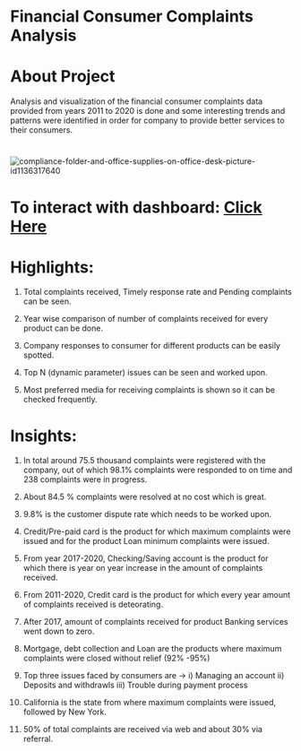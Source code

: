 # Financial Consumer Complaints Analysis

# About Project

Analysis and visualization of the financial consumer complaints data provided from years 2011 to 2020 is done and some interesting trends and patterns were identified in order for company to provide better services to their consumers.

#
![compliance-folder-and-office-supplies-on-office-desk-picture-id1136317640](https://user-images.githubusercontent.com/121285271/226867485-7c0bfb4a-beb3-44d0-a8e0-87dc3f94e65d.jpg)

# To interact with dashboard: [Click Here](https://public.tableau.com/app/profile/mehak.khurana/viz/FinancialComplaintsDashboard_16723140537360/Dashboard1_1)

# Highlights:

1. Total complaints received, Timely response rate and Pending complaints can be seen.

2. Year wise comparison of number of complaints received for every product can be done.

3. Company responses to consumer for different products can be easily spotted.

4. Top N (dynamic parameter) issues can be seen and worked upon.

5. Most preferred media for receiving complaints is shown so it can be checked frequently.

# Insights:

1. In total around 75.5 thousand complaints were registered with the company, out of which 98.1% complaints were responded to on time and 238 complaints were in progress.

2. About 84.5 % complaints were resolved at no cost which is great.

3. 9.8% is the customer dispute rate which needs to be worked upon.

4. Credit/Pre-paid card is the product for which maximum complaints were issued and for the product Loan minimum complaints were issued.

5. From year 2017-2020, Checking/Saving account is the product for which there is year on year increase in the amount of complaints received.

6. From 2011-2020, Credit card is the product for which every year amount of complaints received is deteorating.

7. After 2017, amount of complaints received for product Banking services went down to zero.

8. Mortgage, debt collection and Loan are the products where maximum complaints were closed without relief (92% -95%)

9. Top three issues faced by consumers are -> i) Managing an account ii) Deposits and withdrawls iii) Trouble during payment process

10. California is the state from where maximum complaints were issued, followed by New York.

11. 50% of total complaints are received via web and about 30% via referral.
